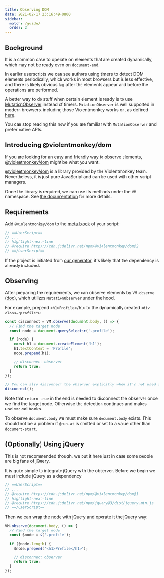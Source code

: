 ```yaml
---
title: Observing DOM
date: 2021-02-17 23:16:49+0800
sidebar:
  match: /guide/
  order: 2
---
```


## Background

It is a common case to operate on elements that are created dynamically, which may not be ready even on `document-end`.

In earlier userscripts we can see authors using timers to detect DOM elements periodically, which works in most browsers but is less effective, and there is likely obvious lag after the elements appear and before the operations are performed.

A better way to do stuff when certain element is ready is to use [MutationObserver](https://developer.mozilla.org/en-US/docs/Web/API/MutationObserver) instead of timers. `MutationObserver` is well supported in modern browsers, including those Violentmonkey works on, as defined [here](https://github.com/violentmonkey/violentmonkey/blob/master/.browserslistrc).

You can stop reading this now if you are familiar with `MutationObserver` and prefer native APIs.

## Introducing @violentmonkey/dom

If you are looking for an easy and friendly way to observe elements, [@violentmonkey/dom][vm-dom] might be what you want.

<div class="info-box">

[@violentmonkey/dom][vm-dom] is a library provided by the Violentmonkey team. Nevertheless, it is just pure JavaScript and can be used with other script managers.

</div>

Once the library is required, we can use its methods under the `VM` namespace. See [the documentation](https://violentmonkey.github.io/vm-dom/) for more details.

## Requirements

Add `@violentmonkey/dom` to the [meta block](/api/metadata-block/) of your script:

```js
// ==UserScript==
// ...
// highlight-next-line
// @require https://cdn.jsdelivr.net/npm/@violentmonkey/dom@2
// ==/UserScript==
```

If the project is initiated from [our generator](https://github.com/violentmonkey/generator-userscript), it's likely that the dependency is already included.

## Observing

After preparing the requirements, we can observe elements by `VM.observe` ([doc](https://violentmonkey.github.io/vm-dom/functions/observe.html)), which utilizes `MutationObserver` under the hood.

For example, prepend `<h1>Profile</h1>` to the dynamically created `<div class="profile">`:

```js
const disconnect = VM.observe(document.body, () => {
  // Find the target node
  const node = document.querySelector('.profile');

  if (node) {
    const h1 = document.createElement('h1');
    h1.textContent = 'Profile';
    node.prepend(h1);

    // disconnect observer
    return true;
  }
});

// You can also disconnect the observer explicitly when it's not used any more
disconnect();
```

Note that `return true` in the end is needed to disconnect the observer once we find the target node. Otherwise the detection continues and makes useless callbacks.

To observe `document.body` we must make sure `document.body` exists. This should not be a problem if `@run-at` is omitted or set to a value other than `document-start`.

## (Optionally) Using jQuery

This is not recommended though, we put it here just in case some people are big fans of jQuery.

It is quite simple to integrate jQuery with the observer. Before we begin we must include jQuery as a dependency:

```js
// ==UserScript==
// ...
// @require https://cdn.jsdelivr.net/npm/@violentmonkey/dom@1
// highlight-next-line
// @require https://cdn.jsdelivr.net/npm/jquery@3/dist/jquery.min.js
// ==/UserScript==
```

Then we can wrap the node with jQuery and operate it the jQuery way:

```js
VM.observe(document.body, () => {
  // Find the target node
  const $node = $('.profile');

  if ($node.length) {
    $node.prepend('<h1>Profile</h1>');

    // disconnect observer
    return true;
  }
});
```

[vm-dom]: https://github.com/violentmonkey/vm-dom
